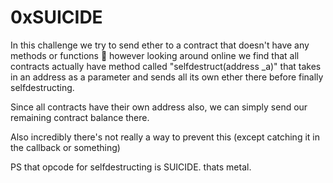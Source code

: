# 0xSUICIDE

In this challenge we try to send ether to a contract that doesn't have any methods or functions :thinking: however looking around online we find that all contracts actually have method called "selfdestruct(address _a)" that takes in an address as a parameter and sends all its own ether there before finally selfdestructing.


Since all contracts have their own address also, we can simply send our remaining contract balance there. 



Also incredibly there's not really a way to prevent this (except catching it in the callback or something)


PS that opcode for selfdestructing is SUICIDE. thats metal.